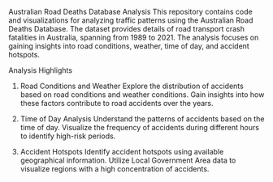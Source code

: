 Australian Road Deaths Database Analysis
This repository contains code and visualizations for analyzing traffic patterns using the Australian Road Deaths Database. The dataset provides details of road transport crash fatalities in Australia, spanning from 1989 to 2021. The analysis focuses on gaining insights into road conditions, weather, time of day, and accident hotspots.

Analysis Highlights
1. Road Conditions and Weather
Explore the distribution of accidents based on road conditions and weather conditions. Gain insights into how these factors contribute to road accidents over the years.

2. Time of Day Analysis
Understand the patterns of accidents based on the time of day. Visualize the frequency of accidents during different hours to identify high-risk periods.

3. Accident Hotspots
Identify accident hotspots using available geographical information. Utilize Local Government Area data to visualize regions with a high concentration of accidents.

